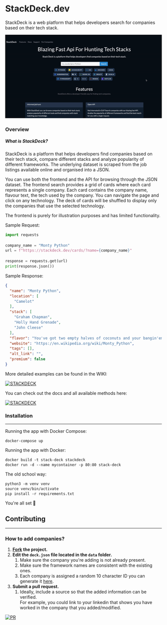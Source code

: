 # StackDeck.dev
StackDeck is a web platform that helps developers search for companies based on their tech stack.

![Demo](static/images/stackdeck_demo.gif)


### Overview
##### What is StackDeck?
StackDeck is a platform that helps developers find companies based on their tech stack, compare different stacks and analyze popularity of different frameworks. The underlying dataset is scraped from the job listings available online and organised into a JSON.

You can use both the frontend and the API for browsing through the JSON dataset. The frontend search provides a grid of cards where each card represents a single company. Each card contains the company name, flavour text, the tech used by the company. You can navigate the page and click on any technology. The deck of cards will be shuffled to display only the companies that use the selected technology.



The frontend is purely for illustration purposes and has limited functionality.

Sample Request:
```python
import requests

company_name = "Monty Python"
url = f"https://stackdeck.dev/cards/?name={company_name}"

response = requests.get(url)
print(response.json())
```
Sample  Response:
```json
{
  "name": "Monty Python",
  "location": [
    "Camelot"
  ],
  "stack": [
    "Graham Chapman",
    "Holly Hand Grenade",
    "John Cleese"
  ],
  "flavor": "You've got two empty halves of coconuts and your bangin'em together.",
  "website": "https://en.wikipedia.org/wiki/Monty_Python",
  "tags": [],
  "alt_link": "",
  "premium": false
}
```
More detailed examples can be found in the WIKI:

[![STACKDECK](https://img.shields.io/badge/Stackdeck-WIKI-0088CC?style=for-the-badge&logo=fastapi&logoColor=white)](https://github.com/Geometrein/stackdeck/wiki)

You can check out the docs and all available methods here:

[![STACKDECK](https://img.shields.io/badge/stackdeck-docs-0088CC?style=for-the-badge&logo=fastapi&logoColor=white)](https://stackdeck.dev/docs)

### Installation

---

Running the app with Docker Compose:
```docker
docker-compose up
```
Running the app with Docker:
```docker
docker build -t stack-deck stackdeck   
docker run -d --name mycontainer -p 80:80 stack-deck
```
The old school way:
```
python3 -m venv venv
source venv/bin/activate
pip install -r requirements.txt
```

You're all set 🚀

## **Contributing**

---

### How to add companies?
1) **[Fork](https://github.com/Geometrein/stackdeck/fork)  the project.**
2) **Edit the `deck.json` file located in the `data` folder.**
   1) Make sure the company you're adding is not already present.
   2) Make sure the framework names are consistent with the existing ones.
   3) Each company is assigned a random 10 character ID you can generate it [here](https://stackdeck.dev/docs#/default/generate_card_id_util_id_generator__get).
3) **Submit a pull request.** 
   1) Ideally, include a source so that the added information can be verified.<br>For example, you could link to your linkedin that shows you have worked in the company that you added/modified.


[![PR](https://img.shields.io/badge/Sample_Pull_Request-0088CC?style=for-the-badge&logo=github&logoColor=white)](https://github.com/Geometrein/stackdeck/pulls)
